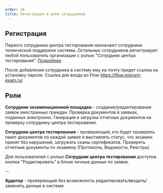 ```yaml
---
order: 16
title: Регистрация и роли сотрудников
---
```


## **Регистрация**

Первого сотрудника центра тестирования назначают сотрудники технической поддержки системы. Остальных сотрудников регистрирует любой пользователь организации с ролью "Сотрудник центра тестирования". [Подробнее](https://informa.gitbook.io/immigraciya/flow.-rabota-s-dokumentami/registraciya-i-roli-sotrudnikov/kak-zaregistrirovat-zablokirovat-sotrudnikov)

После добавления сотрудника в систему ему на почту придет ссылка на установку пароля. Ссылка для входа во Flow <https://flow.migrant-exam.ru/>

## **Роли**

**Сотрудник экзаменационной площадки** \- создание/редактирование заявок иностранных граждан. Проверка документов в заявках, поданных электронно. Генерация и загрузка отчетных документов на проверку сотруднику центра тестирования.

**Сотрудник центра тестирования** - проверяющий, кто будет проверять пакет документов по каждой заявке и выставлять статус, что экзамен принят без нарушений, загружать сканы сертификатов. Проверять отчетные документы по экзамену (Протоколы, Ведомости, Реестры)

Для пользователей с ролью **Сотрудник центра тестирования** доступна кнопка "Редактировать" в блоке личные данные по заявке.

\--

**Аудитор** - проверяющий без возможность редактировать/вводить/заменять данные в системе.